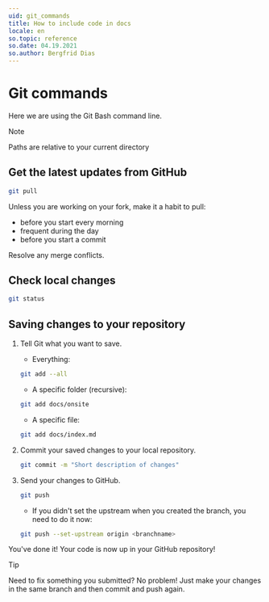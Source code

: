 ```yaml
---
uid: git_commands
title: How to include code in docs
locale: en
so.topic: reference
so.date: 04.19.2021
so.author: Bergfrid Dias
---
```


# Git commands

Here we are using the Git Bash command line.

> [!NOTE]
> Paths are relative to your current directory

## Get the latest updates from GitHub

```sh
git pull
```

Unless you are working on your fork, make it a habit to pull:

* before you start every morning
* frequent during the day
* before you start a commit

Resolve any merge conflicts.

## Check local changes

```sh
git status
```

## Saving changes to your repository

1. Tell Git what you want to save.

    * Everything:

    ```sh
    git add --all
    ```

    * A specific folder (recursive):

    ```sh
    git add docs/onsite
    ```

    * A specific file:

    ```sh
    git add docs/index.md
    ```

2. Commit your saved changes to your local repository.

    ```sh
    git commit -m "Short description of changes"
    ```

3. Send your changes to GitHub.

    ```sh
    git push
    ```

    * If you didn't set the upstream when you created the branch, you need to do it now:

    ```sh
    git push --set-upstream origin <branchname>
    ```

You've done it! Your code is now up in your GitHub repository!

> [!TIP]
> Need to fix something you submitted? No problem! Just make your changes in the same branch and then commit and push again.
